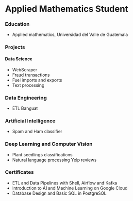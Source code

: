 # Applied Mathematics Student

### Education
- Applied mathematics, Universidad del Valle de Guatemala

### Projects
#### Data Science
- WebScraper 
- Fraud transactions
- Fuel imports and exports
- Text processing

### Data Engineering
- ETL Banguat

### Artificial Intelligence
- Spam and Ham classifier

### Deep Learning and Computer Vision
- Plant seedlings classifications
- Natural language processing Yelp reviews


### Certificates
- ETL and Data Pipelines with Shell, Airflow and Kafka
- Introduction to AI and Machine Learning on Google Cloud
- Database Design and Basic SQL in PostgreSQL

